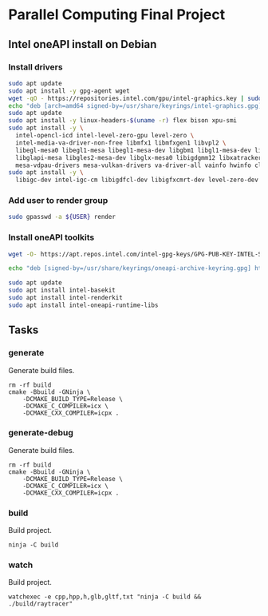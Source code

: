 # Parallel Computing Final Project

## Intel oneAPI install on Debian

### Install drivers
```bash
sudo apt update
sudo apt install -y gpg-agent wget
wget -qO - https://repositories.intel.com/gpu/intel-graphics.key | sudo gpg --dearmor --output /usr/share/keyrings/intel-graphics.gpg
echo "deb [arch=amd64 signed-by=/usr/share/keyrings/intel-graphics.gpg] https://repositories.intel.com/gpu/ubuntu jammy/production/2328 unified" | sudo tee /etc/apt/sources.list.d/intel-gpu-jammy.list
sudo apt update
sudo apt install -y linux-headers-$(uname -r) flex bison xpu-smi
sudo apt install -y \
  intel-opencl-icd intel-level-zero-gpu level-zero \
  intel-media-va-driver-non-free libmfx1 libmfxgen1 libvpl2 \
  libegl-mesa0 libegl1-mesa libegl1-mesa-dev libgbm1 libgl1-mesa-dev libgl1-mesa-dri \
  libglapi-mesa libgles2-mesa-dev libglx-mesa0 libigdgmm12 libxatracker2 mesa-va-drivers \
  mesa-vdpau-drivers mesa-vulkan-drivers va-driver-all vainfo hwinfo clinfo
sudo apt install -y \
  libigc-dev intel-igc-cm libigdfcl-dev libigfxcmrt-dev level-zero-dev
```

### Add user to render group

```bash
sudo gpasswd -a ${USER} render
```

### Install oneAPI toolkits

```bash
wget -O- https://apt.repos.intel.com/intel-gpg-keys/GPG-PUB-KEY-INTEL-SW-PRODUCTS.PUB | gpg --dearmor | sudo tee /usr/share/keyrings/oneapi-archive-keyring.gpg > /dev/null

echo "deb [signed-by=/usr/share/keyrings/oneapi-archive-keyring.gpg] https://apt.repos.intel.com/oneapi all main" | sudo tee /etc/apt/sources.list.d/oneAPI.list

sudo apt update
sudo apt install intel-basekit
sudo apt install intel-renderkit
sudo apt install intel-oneapi-runtime-libs
```

## Tasks

### generate
Generate build files.
```
rm -rf build
cmake -Bbuild -GNinja \
    -DCMAKE_BUILD_TYPE=Release \
    -DCMAKE_C_COMPILER=icx \
    -DCMAKE_CXX_COMPILER=icpx .
```

### generate-debug
Generate build files.
```
rm -rf build
cmake -Bbuild -GNinja \
    -DCMAKE_BUILD_TYPE=Release \
    -DCMAKE_C_COMPILER=icx \
    -DCMAKE_CXX_COMPILER=icpx .
```

### build
Build project.
```
ninja -C build
```

### watch
Build project.
```
watchexec -e cpp,hpp,h,glb,gltf,txt "ninja -C build && ./build/raytracer"
```
